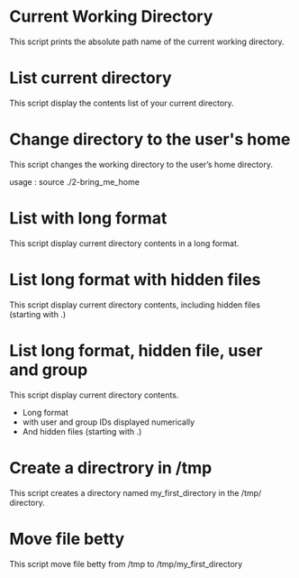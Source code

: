 # Current Working Directory

This script prints the absolute path name of the current working directory.

# List current directory

This script display the contents list of your current directory.

# Change directory to the user's home 

This script changes the working directory to the user’s home directory.

usage : source ./2-bring_me_home

# List with long format

This script display current directory contents in a long format.

# List long format with hidden files

This script display current directory contents, including hidden files (starting with .)

# List long format, hidden file, user and group

This script display current directory contents.

   - Long format
   - with user and group IDs displayed numerically
   - And hidden files (starting with .)

# Create a directrory in /tmp

This script creates a directory named my_first_directory in the /tmp/ directory.

# Move file betty 

This script move file betty from /tmp to /tmp/my_first_directory


